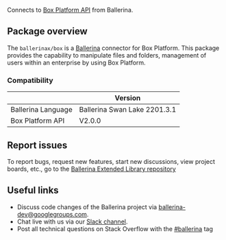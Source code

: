 Connects to [Box Platform API](https://developer.box.com/reference/) from Ballerina.

## Package overview
The `ballerinax/box` is a [Ballerina](https://ballerina.io/) connector for Box Platform.
This package provides the capability to manipulate files and folders, management of users within an enterprise by using Box Platform.

### Compatibility
|                    | Version                    |
|--------------------|----------------------------|
| Ballerina Language | Ballerina Swan Lake 2201.3.1 |
| Box Platform API   | V2.0.0                     |

## Report issues
To report bugs, request new features, start new discussions, view project boards, etc., go to the [Ballerina Extended Library repository](https://github.com/ballerina-platform/ballerina-extended-library)

## Useful links
- Discuss code changes of the Ballerina project via [ballerina-dev@googlegroups.com](mailto:ballerina-dev@googlegroups.com).
- Chat live with us via our [Slack channel](https://ballerina.io/community/slack/).
- Post all technical questions on Stack Overflow with the [#ballerina](https://stackoverflow.com/questions/tagged/ballerina) tag
